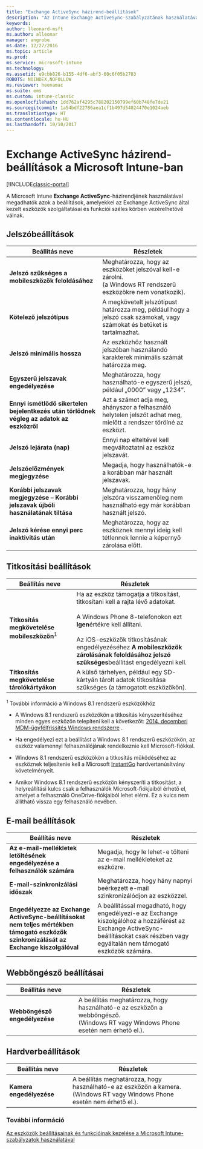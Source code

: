 ```yaml
---
title: "Exchange ActiveSync házirend-beállítások"
description: "Az Intune Exchange ActiveSync-szabályzatának használatával megadhatók azok a beállítások, amelyekkel az Exchange ActiveSync által kezelt eszközök szolgáltatásai és funkciói vezérelhetővé válnak."
keywords: 
author: lleonard-msft
ms.author: alleonar
manager: angrobe
ms.date: 12/27/2016
ms.topic: article
ms.prod: 
ms.service: microsoft-intune
ms.technology: 
ms.assetid: e9cbb826-b155-4df6-abf3-60c6f05b2783
ROBOTS: NOINDEX,NOFOLLOW
ms.reviewer: heenamac
ms.suite: ems
ms.custom: intune-classic
ms.openlocfilehash: 1dd762af4295c788202150799ef60b748fe7de21
ms.sourcegitcommit: 1a54bdf22786aea1cf1b497d54024470e1024aeb
ms.translationtype: HT
ms.contentlocale: hu-HU
ms.lasthandoff: 10/10/2017
---
```

# <a name="exchange-activesync-policy-settings-in-microsoft-intune"></a>Exchange ActiveSync házirend-beállítások a Microsoft Intune-ban

[!INCLUDE[classic-portal](../includes/classic-portal.md)]

A Microsoft Intune **Exchange ActiveSync**-házirendjének használatával megadhatók azok a beállítások, amelyekkel az Exchange ActiveSync által kezelt eszközök szolgáltatásai és funkciói széles körben vezérelhetővé válnak.


## <a name="password-settings"></a>Jelszóbeállítások

|Beállítás neve|Részletek
|----------------|---|
|**Jelszó szükséges a mobileszközök feloldásához**|Meghatározza, hogy az eszközöket jelszóval kell-e zárolni.<br>(a Windows RT rendszerű eszközökre nem vonatkozik).|
|**Kötelező jelszótípus**|A megkövetelt jelszótípust határozza meg, például hogy a jelszó csak számokat, vagy számokat és betűket is tartalmazhat.|
|**Jelszó minimális hossza**|Az eszközhöz használt jelszóban használandó karakterek minimális számát határozza meg.|
|**Egyszerű jelszavak engedélyezése**|Meghatározza, hogy használható-e egyszerű jelszó, például „0000” vagy „1234”.|
|**Ennyi ismétlődő sikertelen bejelentkezés után törlődnek végleg az adatok az eszközről**|Azt a számot adja meg, ahányszor a felhasználó helytelen jelszót adhat meg, mielőtt a rendszer törölné az eszközt.|
|**Jelszó lejárata (nap)**|Ennyi nap elteltével kell megváltoztatni az eszköz jelszavát.
|**Jelszóelőzmények megjegyzése**|Megadja, hogy használhatók-e a korábban már használt jelszavak.|
|**Korábbi jelszavak megjegyzése** – **Korábbi jelszavak újbóli használatának tiltása**|Meghatározza, hogy hány jelszóra visszamenőleg nem használható egy már korábban használt jelszó.|
|**Jelszó kérése ennyi perc inaktivitás után**|Meghatározza, hogy az eszköznek mennyi ideig kell tétlennek lennie a képernyő zárolása előtt.

## <a name="encryption-settings"></a>Titkosítási beállítások

|Beállítás neve|Részletek|
|----------------|---|
|**Titkosítás megkövetelése mobileszközön**<sup>1</sup>|Ha az eszköz támogatja a titkosítást, titkosítani kell a rajta lévő adatokat.<br><br>A Windows Phone 8-telefonokon ezt **Igen**értékre kell állítani.<br /><br />Az iOS-eszközök titkosításának engedélyezéséhez **A mobileszközök zárolásának feloldásához jelszó szükséges**beállítást engedélyezni kell.|
|**Titkosítás megkövetelése tárolókártyákon**|A külső tárhelyen, például egy SD-kártyán tárolt adatok titkosítása szükséges (a támogatott eszközökön).
<sup>1</sup> További információ a Windows 8.1 rendszerű eszközökhöz

-   A Windows 8.1 rendszerű eszközökön a titkosítás kényszerítéséhez minden egyes eszközön telepíteni kell a következőt: [2014. decemberi MDM-ügyfélfrissítés Windows rendszerre](https://support.microsoft.com/kb/3013816) .

-   Ha engedélyezi ezt a beállítást a Windows 8.1 rendszerű eszközökön, az eszköz valamennyi felhasználójának rendelkeznie kell Microsoft-fiókkal.

-   Windows 8.1 rendszerű eszközökön a titkosítás működéséhez az eszköznek teljesítenie kell a Microsoft [InstantGo](http://blogs.windows.com/bloggingwindows/2014/06/19/instantgo-a-better-way-to-sleep/) hardvertanúsítvány követelményeit.

-   Amikor Windows 8.1 rendszerű eszközön kényszeríti a titkosítást, a helyreállítási kulcs csak a felhasználók Microsoft-fiókjaiból érhető el, amelyet a felhasználó OneDrive-fiókjaiból lehet elérni. Ez a kulcs nem állítható vissza egy felhasználó nevében.

## <a name="email-settings"></a>E-mail beállítások

|Beállítás neve|Részletek
|----------------|---|
|**Az e-mail-mellékletek letöltésének engedélyezése a felhasználók számára**|Megadja, hogy le lehet-e tölteni az e-mail mellékleteket az eszközre.|
|**E-mail-szinkronizálási időszak**|Meghatározza, hogy hány napnyi beérkezett e-mail szinkronizálódjon az eszközzel.
|**Engedélyezze az Exchange ActiveSync-beállításokat nem teljes mértékben támogató eszközök szinkronizálását az Exchange kiszolgálóval**|A beállítással megadható, hogy engedélyezi-e az Exchange kiszolgálóhoz a hozzáférést az Exchange ActiveSync-beállításokat csak részben vagy egyáltalán nem támogató eszközök számára.

## <a name="browser-settings"></a>Webböngésző beállításai

|Beállítás neve|Részletek
|----------------|---|
|**Webböngésző engedélyezése**|A beállítás meghatározza, hogy használható-e az eszközön a webböngésző.<br>(Windows RT vagy Windows Phone esetén nem érhető el.).

## <a name="hardware-settings"></a>Hardverbeállítások

|Beállítás neve|Részletek
|----------------|---|
|**Kamera engedélyezése**|A beállítás meghatározza, hogy használható-e az eszközön a kamera.<br>(Windows RT vagy Windows Phone esetén nem érhető el.).



### <a name="see-also"></a>További információ
[Az eszközök beállításainak és funkcióinak kezelése a Microsoft Intune-szabályzatok használatával](manage-settings-and-features-on-your-devices-with-microsoft-intune-policies.md)
